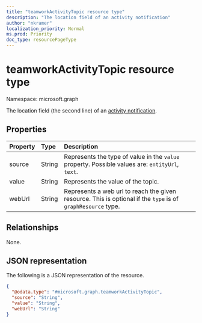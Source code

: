 ```yaml
---
title: "teamworkActivityTopic resource type"
description: "The location field of an activity notification"
author: "nkramer"
localization_priority: Normal
ms.prod: Priority
doc_type: resourcePageType
---
```


# teamworkActivityTopic resource type

Namespace: microsoft.graph

The location field (the second line) of an [activity notification](../api/team-sendactivitynotification.md).

## Properties
|Property|Type|Description|
|:---|:---|:---|
|source | String | Represents the type of value in the `value` property. Possible values are: `entityUrl`, `text`.|
|value | String | Represents the value of the topic.|
|webUrl |String | Represents a web url to reach the given resource. This is optional if the `type` is of `graphResource` type.|

## Relationships
None.

## JSON representation
The following is a JSON representation of the resource.
<!-- {
  "blockType": "resource",
  "@odata.type": "microsoft.graph.teamworkActivityTopic"
}
-->
``` json
{
  "@odata.type": "#microsoft.graph.teamworkActivityTopic",
  "source": "String",
  "value": "String",
  "webUrl": "String"
}
```

